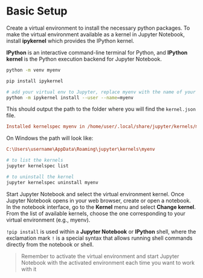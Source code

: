 # Basic Setup

Create a virtual environment to install the necessary python packages. To make the virtual environment available as a kernel in Jupyter Notebook, install **ipykernel** which provides the IPython kernel.

**IPython** is an interactive command-line terminal for Python, and **IPython kernel** is the Python execution backend for Jupyter Notebook.

```bash
python -m venv myenv

pip install ipykernel

# add your virtual env to Jupyter, replace myenv with the name of your venv
python -m ipykernel install --user --name=myenv
```

This should output the path to the folder where you will find the `kernel.json` file.

```ini
Installed kernelspec myenv in /home/user/.local/share/jupyter/kernels/myenv
```

On Windows the path will look like: 

```ini
C:\Users\username\AppData\Roaming\jupyter\kernels\myenv
```

```bash
# to list the kernels
jupyter kernelspec list

# to uninstall the kernel
jupyter kernelspec uninstall myenv
```

Start Jupyter Notebook and select the virtual environment kernel. Once Jupyter Notebook opens in your web browser, create or open a notebook. In the notebook interface, go to the **Kernel** menu and select **Change kernel**. From the list of available kernels, choose the one corresponding to your virtual environment (e.g., myenv).

`!pip install` is used within a **Jupyter Notebook** or **IPython** shell, where the exclamation mark `!` is a special syntax that allows running shell commands directly from the notebook or shell.

> Remember to activate the virtual environment and start Jupyter Notebook with the activated environment each time you want to work with it